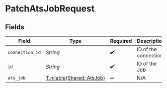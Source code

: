 # PatchAtsJobRequest


## Fields

| Field                                                      | Type                                                       | Required                                                   | Description                                                |
| ---------------------------------------------------------- | ---------------------------------------------------------- | ---------------------------------------------------------- | ---------------------------------------------------------- |
| `connection_id`                                            | *String*                                                   | :heavy_check_mark:                                         | ID of the connection                                       |
| `id`                                                       | *String*                                                   | :heavy_check_mark:                                         | ID of the Job                                              |
| `ats_job`                                                  | [T.nilable(Shared::AtsJob)](../../models/shared/atsjob.md) | :heavy_minus_sign:                                         | N/A                                                        |